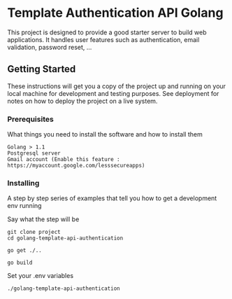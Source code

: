 # Template Authentication API Golang

This project is designed to provide a good starter server to build web applications. It handles user features such as authentication, email validation, password reset, ...

## Getting Started

These instructions will get you a copy of the project up and running on your local machine for development and testing purposes. See deployment for notes on how to deploy the project on a live system.

### Prerequisites

What things you need to install the software and how to install them

```
Golang > 1.1
Postgresql server
Gmail account (Enable this feature : https://myaccount.google.com/lesssecureapps)
```

### Installing

A step by step series of examples that tell you how to get a development env running

Say what the step will be

```
git clone project
cd golang-template-api-authentication
```

```
go get ./..
```

```
go build
```

Set your .env variables

```
./golang-template-api-authentication
```

